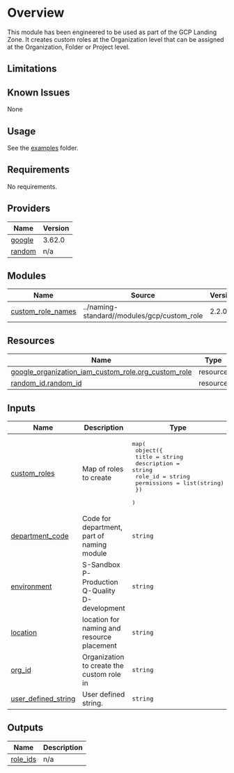 # Overview
This module has been engineered to be used as part of the GCP Landing Zone. It creates custom roles at the Organization
level that can be assigned at the Organization, Folder or Project level.

## Limitations

## Known Issues

None

## Usage

See the [examples](examples/main.tf) folder.


<!-- BEGINNING OF PRE-COMMIT-TERRAFORM DOCS HOOK -->
## Requirements

No requirements.

## Providers

| Name | Version |
|------|---------|
| <a name="provider_google"></a> [google](#provider\_google) | 3.62.0 |
| <a name="provider_random"></a> [random](#provider\_random) | n/a |

## Modules

| Name | Source | Version |
|------|--------|---------|
| <a name="module_custom_role_names"></a> [custom\_role\_names](#module\_custom\_role\_names) | ../naming-standard//modules/gcp/custom_role | 2.2.0 |

## Resources

| Name | Type |
|------|------|
| [google_organization_iam_custom_role.org_custom_role](https://registry.terraform.io/providers/hashicorp/google/latest/docs/resources/organization_iam_custom_role) | resource |
| [random_id.random_id](https://registry.terraform.io/providers/hashicorp/random/latest/docs/resources/id) | resource |

## Inputs

| Name | Description | Type | Default | Required |
|------|-------------|------|---------|:--------:|
| <a name="input_custom_roles"></a> [custom\_roles](#input\_custom\_roles) | Map of roles to create | <pre>map(<br>    object({<br>      title       = string<br>      description = string<br>      role_id     = string<br>      permissions = list(string)<br>    })<br>  )</pre> | n/a | yes |
| <a name="input_department_code"></a> [department\_code](#input\_department\_code) | Code for department, part of naming module | `string` | n/a | yes |
| <a name="input_environment"></a> [environment](#input\_environment) | S-Sandbox P-Production Q-Quality D-development | `string` | n/a | yes |
| <a name="input_location"></a> [location](#input\_location) | location for naming and resource placement | `string` | `"asia-southeast1"` | no |
| <a name="input_org_id"></a> [org\_id](#input\_org\_id) | Organization to create the custom role in | `string` | n/a | yes |
| <a name="input_user_defined_string"></a> [user\_defined\_string](#input\_user\_defined\_string) | User defined string. | `string` | n/a | yes |

## Outputs

| Name | Description |
|------|-------------|
| <a name="output_role_ids"></a> [role\_ids](#output\_role\_ids) | n/a |
<!-- END OF PRE-COMMIT-TERRAFORM DOCS HOOK -->
